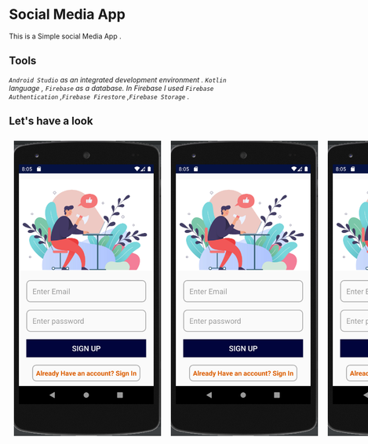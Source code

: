 # Social Media App
This is a Simple social Media App . 

## Tools
_*`Android Studio` as an integrated development environment . `Kotlin` language , `Firebase` as a database. In Firebase I used `Firebase Authentication` ,`Firebase Firestore` ,`Firebase Storage` .*_

## Let's have a look


<div style="display:flex">
<img style="margin:10px" src="./Images/1.png" width="300">
<img style="margin:10px"  src="./Images/1.png" width="300">
<img style="margin:10px"  src="./Images/1.png" width="300">
<img style="margin:10px"  src="./Images/1.png" width="300">
</div>
